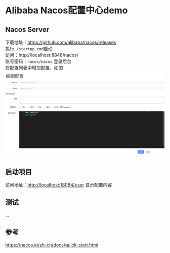 # Alibaba Nacos配置中心demo
## Nacos Server
下载地址：https://github.com/alibaba/nacos/releases  
执行`./startup.cmd`启动  
访问：http://localhost:8848/nacos/  
账号密码：`nacos/nacos` 登录后台  
在配置列表中增加配置，如图
![配置内容](img/config.png)

## 启动项目
访问地址：[http://localhost:18084/user](http://localhost:18084/user) 显示配置内容
## 测试
...
## 参考
https://nacos.io/zh-cn/docs/quick-start.html
